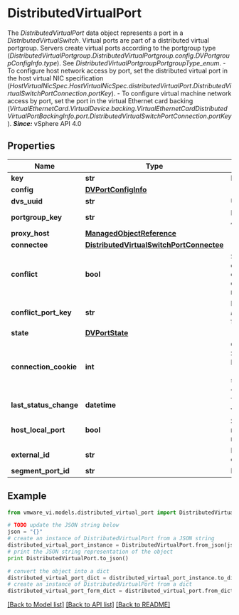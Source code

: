# DistributedVirtualPort

The *DistributedVirtualPort* data object represents a port in a *DistributedVirtualSwitch*.  Virtual ports are part of a distributed virtual portgroup. Servers create virtual ports according to the portgroup type (*DistributedVirtualPortgroup*.*DistributedVirtualPortgroup.config*.*DVPortgroupConfigInfo.type*). See *DistributedVirtualPortgroupPortgroupType_enum*. - To configure host network access by port, set the distributed virtual port   in the host virtual NIC specification   (*HostVirtualNicSpec*.*HostVirtualNicSpec.distributedVirtualPort*.*DistributedVirtualSwitchPortConnection.portKey*). - To configure virtual machine network access by port, set the port   in the virtual Ethernet card backing   (*VirtualEthernetCard*.*VirtualDevice.backing*.*VirtualEthernetCardDistributedVirtualPortBackingInfo.port*.*DistributedVirtualSwitchPortConnection.portKey*).    ***Since:*** vSphere API 4.0 

## Properties
Name | Type | Description | Notes
------------ | ------------- | ------------- | -------------
**key** | **str** | Port key.  ***Since:*** vSphere API 4.0  | 
**config** | [**DVPortConfigInfo**](DVPortConfigInfo.md) |  | 
**dvs_uuid** | **str** | UUID of the *DistributedVirtualSwitch* to which the port belongs.  ***Since:*** vSphere API 4.0  | 
**portgroup_key** | **str** | Key of the portgroup *DistributedVirtualPortgroup* to which the port belongs, if any.  ***Since:*** vSphere API 4.0  | [optional] 
**proxy_host** | [**ManagedObjectReference**](ManagedObjectReference.md) |  | [optional] 
**connectee** | [**DistributedVirtualSwitchPortConnectee**](DistributedVirtualSwitchPortConnectee.md) |  | [optional] 
**conflict** | **bool** | Specifies whether the port is a conflict port.  A port could be marked as conflict if an entity is discovered connecting to a port that is already occupied, or if the host creates a port without conferring with vCenter Server.  The distributed virtual switch does not persist the runtime state of a conflict port. Also, the port cannot move away from the host. vCenter Server will not move a virtual machine (VMotion) that is using a conflict port.  ***Since:*** vSphere API 4.0  | 
**conflict_port_key** | **str** | If the port is marked conflict in the case of two entities connecting to the same port (see *DistributedVirtualPort.conflict*), this is the key of the port which the connected entity is contending for.  ***Since:*** vSphere API 4.0  | [optional] 
**state** | [**DVPortState**](DVPortState.md) |  | [optional] 
**connection_cookie** | **int** | Cookie representing the current instance of association between a port and a virtual or physical NIC.  See *DistributedVirtualSwitchPortConnection*. The same cookie is present in the physical or virtual NIC configuration (*DistributedVirtualSwitchPortConnection*.*DistributedVirtualSwitchPortConnection.connectionCookie*) so that the Server can verify that the entity is the rightful connectee of the port.  ***Since:*** vSphere API 4.0  | [optional] 
**last_status_change** | **datetime** | The last time the *DistributedVirtualPort.state*.*DVPortState.runtimeInfo* value was changed.  ***Since:*** vSphere API 4.0  | 
**host_local_port** | **bool** | Specifies whether the port is a host local port.  A host local port is created to resurrect the management network connection on a VMkernel virtual NIC. You cannot use vCenter Server to reconfigure this port and you cannot reassign the port.  ***Since:*** vSphere API 5.1  | [optional] 
**external_id** | **str** | Populate the Id assigned to vmknic or vnic by external management plane to port, if the port is connected to the nics.  ***Since:*** vSphere API 7.0  | [optional] 
**segment_port_id** | **str** | Populate the segmentPortId assigned to LSP.  ***Since:*** vSphere API 7.0  | [optional] 

## Example

```python
from vmware_vi.models.distributed_virtual_port import DistributedVirtualPort

# TODO update the JSON string below
json = "{}"
# create an instance of DistributedVirtualPort from a JSON string
distributed_virtual_port_instance = DistributedVirtualPort.from_json(json)
# print the JSON string representation of the object
print DistributedVirtualPort.to_json()

# convert the object into a dict
distributed_virtual_port_dict = distributed_virtual_port_instance.to_dict()
# create an instance of DistributedVirtualPort from a dict
distributed_virtual_port_form_dict = distributed_virtual_port.from_dict(distributed_virtual_port_dict)
```
[[Back to Model list]](../README.md#documentation-for-models) [[Back to API list]](../README.md#documentation-for-api-endpoints) [[Back to README]](../README.md)


